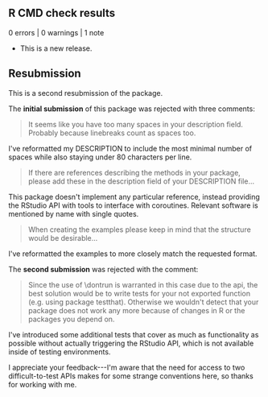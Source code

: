 ## R CMD check results

0 errors | 0 warnings | 1 note

* This is a new release.

## Resubmission

This is a second resubmission of the package.

The **initial submission** of this package was rejected with three comments:

> It seems like you have too many spaces in your description field. Probably because linebreaks count as spaces too.

I've reformatted my DESCRIPTION to include the most minimal number of spaces while also staying under 80 characters per line.

> If there are references describing the methods in your package, please add these in the description field of your DESCRIPTION file...

This package doesn't implement any particular reference, instead providing the RStudio API with tools to interface with coroutines. Relevant software is mentioned by name with single quotes.

> When creating the examples please keep in mind that the structure would be desirable...

I've reformatted the examples to more closely match the requested format.

The **second submission** was rejected with the comment:

> Since the use of \dontrun is warranted in this case due to the api, the best solution would be to write tests for your not exported function (e.g. using package testthat). Otherwise we wouldn't detect that your package does not work any more because of changes in R or the packages you depend on.

I've introduced some additional tests that cover as much as functionality as possible without actually triggering the RStudio API, which is not available inside of testing environments.

I appreciate your feedback---I'm aware that the need for access to two difficult-to-test APIs makes for some strange conventions here, so thanks for working with me.
